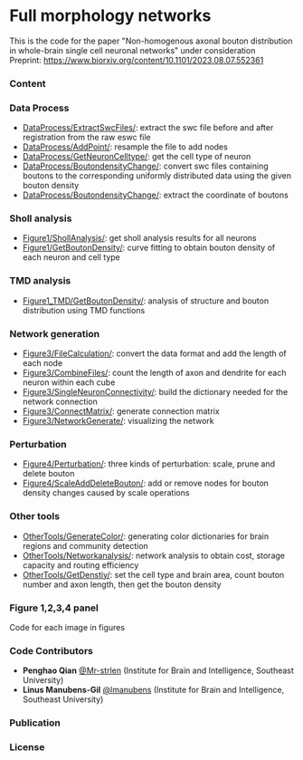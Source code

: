 # Full morphology networks

This is the code for the paper "Non-homogenous axonal bouton distribution in whole-brain single cell neuronal networks" under consideration  
Preprint: https://www.biorxiv.org/content/10.1101/2023.08.07.552361  
### Content
### Data Process
  - [DataProcess/ExtractSwcFiles/](https://github.com/MorphoNeuralNetworks/Full_morphology_networks_Qian/blob/main/01_Data%20Process/01_ExtractSwcFiles.py): extract the swc file before and after registration from the raw eswc file   
  - [DataProcess/AddPoint/](): resample the file to add nodes  
  - [DataProcess/GetNeuronCelltype/](): get the cell type of neuron  
  - [DataProcess/BoutondensityChange/](): convert swc files containing boutons to the corresponding uniformly distributed data using the given bouton density  
  - [DataProcess/BoutondensityChange/](): extract the coordinate of boutons  
### Sholl analysis
  - [Figure1/ShollAnalysis/](): get sholl analysis results for all neurons  
  - [Figure1/GetBoutonDensity/](): curve fitting to obtain bouton density of each neuron and cell type  
### TMD analysis
  - [Figure1_TMD/GetBoutonDensity/](): analysis of structure and bouton distribution using TMD functions  
### Network generation
  - [Figure3/FileCalculation/](): convert the data format and add the length of each node  
  - [Figure3/CombineFiles/](): count the length of axon and dendrite for each neuron within each cube   
  - [Figure3/SingleNeuronConnectivity/](): build the dictionary needed for the network connection  
  - [Figure3/ConnectMatrix/](): generate connection matrix  
  - [Figure3/NetworkGenerate/](): visualizing the network  
### Perturbation
  - [Figure4/Perturbation/](): three kinds of perturbation: scale, prune and delete bouton  
  - [Figure4/ScaleAddDeleteBouton/](): add or remove nodes for bouton density changes caused by scale operations  
### Other tools
  - [OtherTools/GenerateColor/](): generating color dictionaries for brain regions and community detection  
  - [OtherTools/Networkanalysis/](): network analysis to obtain cost, storage capacity and routing efficiency  
  - [OtherTools/GetDenstiy/](): set the cell type and brain area, count bouton number and axon length, then get the bouton density  
### Figure 1,2,3,4 panel
Code for each image in figures  

### Code Contributors
- **Penghao Qian** [@Mr-strlen](https://github.com/Mr-strlen) (Institute for Brain and Intelligence, Southeast University)
- **Linus Manubens-Gil** [@lmanubens](https://github.com/lmanubens) (Institute for Brain and Intelligence, Southeast University)

### Publication

### License
